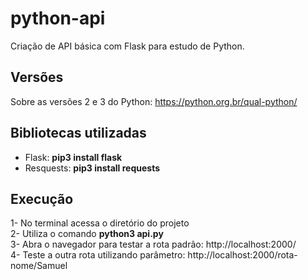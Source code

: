 # python-api

Criação de API básica com Flask para estudo de Python.  

## Versões
Sobre as versões 2 e 3 do Python: https://python.org.br/qual-python/  

## Bibliotecas utilizadas
- Flask: **pip3 install flask**  
- Resquests: **pip3 install requests**  

## Execução
1- No terminal acessa o diretório do projeto  
2- Utiliza o comando **python3 api.py**  
3- Abra o navegador para testar a rota padrão: http://localhost:2000/  
4- Teste a outra rota utilizando parâmetro: http://localhost:2000/rota-nome/Samuel  




